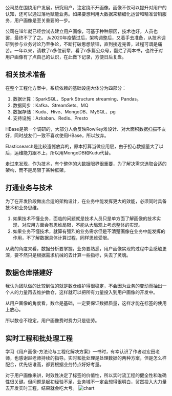 公司总在围绕用户发展，研究用户，注定绕不开画像。画像不仅可以提升对用户的认知，还可以通过落地赋能业务。如果要想利用大数据来精细化运营和精准营销服务，用户画像是至关重要的一步。

公司在18年就已经尝试去建立用户画像，可基于种种原因，技术也好，人员也罢，最终不了了之。 从2020年疫情过后，架构调整后，又着手去准备，从技术调研到参与业务讨论乃至争论，不断打破思想禁锢，直到接近完善，过程可谓是痛苦。一年以来，请教了n多位前辈，看了n多篇公众号，翻烂了两本书，也终于对用户画像有了点自己的认识，在此做下记录，方便日后复盘。

## 相关技术准备
在整个工程化方案中，系统依赖的基础设施大体分为四部分：
1. 数据计算：SparkSQL、Spark Structure streaming、Pandas。
2. 数据同步：Kafka、StreamSets、MQ
3. 数据存储：Kudu、Hive、MongoDB、MySQL、pg
4. 支持设施：Azkaban、Redis、Presto

HBase是第一个调研的，大部分人会反映RowKey难设计、对大面积数据扫描不友好，同时战友们一致不喜欢使用HBase，所以放弃。

Elasticsearch是比较遗憾放弃的，原本打算当做应用层，由于担心数据量大了以后，运维能力跟不上，所以用MongoDB和Kudu代替。

走过来发现，作为技术，有个整体的大数据眼界很重要，为了解决需求选取合适的架构，而不是局限于某种框架。

## 打通业务与技术
为了在开发阶段做出合适的架构设计，在业务中能发挥更大的效能，必须同时具备技术和业务思维。
1. 如果技术不懂业务，面临的问题就是技术人员只是单方面了解画像的技术实现，对应用方面会有思维局限，不能从大局观上考虑整体的实现。
2. 如果业务不懂技术，就算有强烈的业务需求但是不清楚画像在业务中能发挥的作用，不了解数据具体计算过程，同样思维受限。

从我的角度来看，数据分析要掌握，业务要熟悉，用户画像实现的过程中会感触更深，要不然只是根据需求机械的去计算一些指标，失去了灵魂。

## 数据仓库搭建好
我认为团队做的比较到位的就是数仓维护得很稳定，不会因为业务的变动而抽出一个人的力量再去维护数仓，这样就可以把所有力量投入到用户画像的开发中。

从用户画像的角度看，数仓是基础，一定要保证数据质量，这样才能在标签的使用上放心。

所以数仓不稳定，用户画像费时费力只是徒劳。

## 实时工程和批处理工程
学习《用户画像-方法论与工程化解决方案》一书时，有幸认识了作者赵宏田老师，也感谢赵老师持续的指导。实时和批处理是处理数据的两种方案，但是怎么样配合，优先级谁高，都要根据业务特点好好考量。

对于用户画像来讲，时效性决定了标签的价值性，所以实时流工程的健全性和准确性很关键。但问题是起初经验不足，业务域不一定会想得很明白，贸然投入大力量去开发实时工程，结果就会吃大亏。
![chart](/img/chrt.png)
